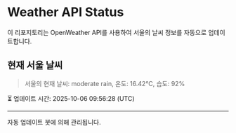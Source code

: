 
# Weather API Status

이 리포지토리는 OpenWeather API를 사용하여 서울의 날씨 정보를 자동으로 업데이트합니다.

## 현재 서울 날씨
> 서울의 현재 날씨: moderate rain, 온도: 16.42°C, 습도: 92%

⏳ 업데이트 시간: 2025-10-06 09:56:28 (UTC)

---
자동 업데이트 봇에 의해 관리됩니다.
